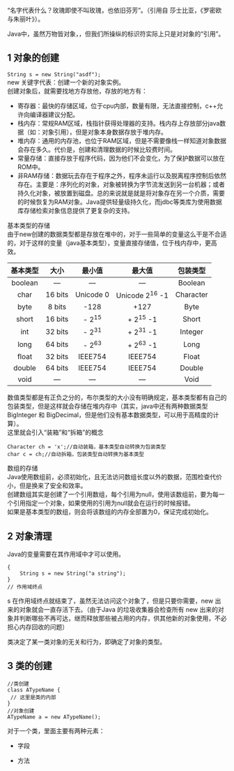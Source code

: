 “名字代表什么？玫瑰即使不叫玫瑰，也依旧芬芳”。（引用自 莎士比亚，《罗密欧与朱丽叶》）。  

Java中，虽然万物皆对象，，但我们所操纵的标识符实际上只是对对象的“引用”。  

1 对象的创建
- 
`String s = new String("asdf");`  
new 关键字代表：创建一个新的对象实例。  
创建对象后，就需要找地方存放他，存放的地方有：
* 寄存器：最快的存储区域，位于cpu内部，数量有限，无法直接控制，c++允许向编译器建议分配。
* 栈内存：常规RAM区域，栈指针获得处理器的支持。栈内存上存放部分java数据（如：对象引用），但是对象本身数据存放于堆内存。
* 堆内存：通用的内存池，也位于RAM区域，但是不需要像栈一样知道对象数据会存在多久。代价是，创建和清理数据的时候比较费时间。
* 常量存储：直接存放于程序代码，因为他们不会变化，为了保护数据可以放在ROM中。
* 非RAM存储：数据玩去存在于程序之外，程序未运行以及脱离程序控制后依然存在。主要是：序列化的对象，对象被转换为字节流发送到另一台机器；或者持久化对象，被放置到磁盘。总的来说就是就是将对象存在另一个介质，需要的时候恢复为RAM对象。Java提供轻量级持久化，而jdbc等类库为使用数据库存储检索对象信息提供了更复杂的支持。  

基本类型的存储  
由于new创建的数据类型都是存放在堆中的，对于一些简单的变量这么干是不合适的，对于这样的变量（java基本类型），变量直接存储值，位于栈内存中，更高效。

| 基本类型  |    大小 |  最小值  | 最大值  | 包装类型 |
| :------: | :------: | :------: | :------: | :------: |
| boolean | —  | — | — | Boolean |
| char | 16 bits | Unicode 0  | Unicode 2<sup>16</sup> -1  | Character |
| byte | 8 bits | -128 | +127 | Byte |
| short | 16 bits | - 2<sup>15</sup> | + 2<sup>15</sup> -1 | Short |
| int | 32 bits | - 2<sup>31</sup> | + 2<sup>31</sup> -1 | Integer |
| long | 64 bits | - 2<sup>63</sup> | + 2<sup>63</sup> -1 | Long |
| float | 32 bits | IEEE754 | IEEE754 | Float |
| double | 64 bits |IEEE754 | IEEE754 | Double |
| void | — | — | — | Void |  
数值类型都是有正负之分的，布尔类型的大小没有明确规定，基本类型都有自己的包装类型，但是这样就会存储在堆内存中（其实，java中还有两种数据类型BigInteger 和 BigDecimal，但是他们没有基本数据类型，可以用于高精度的计算）。  
这里就会引入“装箱”和“拆箱”的概念
```
Character ch = 'x';//自动装箱，基本类型自动转换为包装类型
char c = ch;//自动拆箱，包装类型自动转换为基本类型
```  

数组的存储  
Java使用数组前，必须初始化，且无法访问数组长度以外的数据，范围检查代价小，但是换来了安全和效率。  
创建数组其实是创建了一个引用数组，每个引用为null，使用该数组前，要为每一个引用指定一个对象，如果使用的引用为null就会在运行的时候报错。  
如果是基本类型的数组，则会将该数组的内存全部置为0，保证完成初始化。  

2 对象清理
-  
Java的变量需要在其作用域中才可以使用。  
```
{
    String s = new String("a string");
} 
// 作用域终点
```  
 s 在作用域终点就结束了，虽然无法访问这个对象了，但是只要你需要，new 出来的对象就会一直存活下去。（由于Java 的垃圾收集器会检查所有 new 出来的对象并判断哪些不再可达，继而释放那些被占用的内存，供其他新的对象使用，不必担心内存回收的问题）  

 类决定了某一类对象的无关和行为，即确定了对象的类型。

 3 类的创建
 -  

```
//类创建
class ATypeName {
 // 这里是类的内部
}
//对象创建
ATypeName a = new ATypeName();
```  
对于一个类，里面主要有两种元素：  
* 字段  

* 方法  

